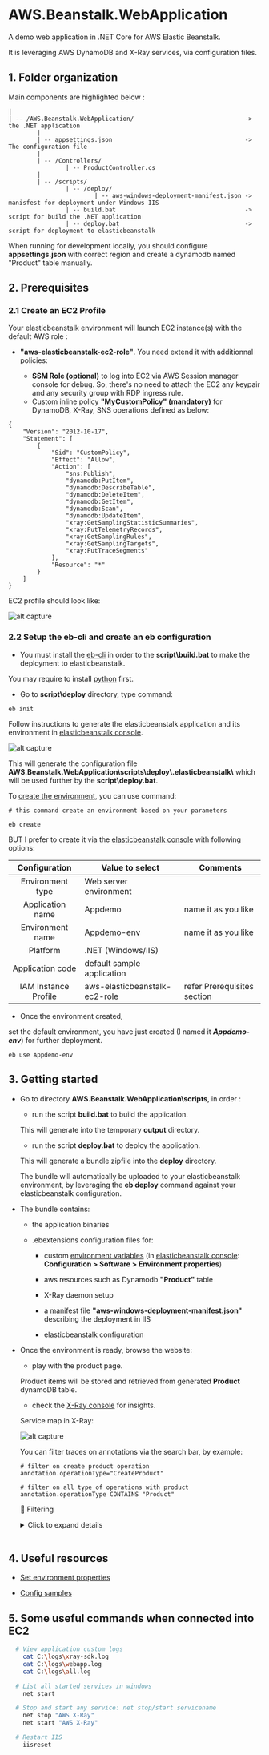 # AWS.Beanstalk.WebApplication
A demo web application in .NET Core for AWS Elastic Beanstalk.

It is leveraging AWS DynamoDB and X-Ray services, via configuration files.


## 1. Folder organization

Main components are highlighted below :

```
|
| -- /AWS.Beanstalk.WebApplication/                               -> the .NET application
        |
        | -- appsettings.json                                     -> The configuration file
        |
        | -- /Controllers/
                | -- ProductController.cs
        |
        | -- /scripts/
                | -- /deploy/
                        | -- aws-windows-deployment-manifest.json -> manisfest for deployment under Windows IIS
                | -- build.bat                                    -> script for build the .NET application
                | -- deploy.bat                                   -> script for deployment to elasticbeanstalk

```

When running for development locally, you should configure **appsettings.json** with correct region and create a dynamodb named "Product" table manually.

## 2. Prerequisites

### 2.1 Create an EC2 Profile

Your elasticbeanstalk environment will launch EC2 instance(s) with the default AWS role :

- **"aws-elasticbeanstalk-ec2-role"**. You need extend it with additionnal policies:

    * **SSM Role (optional)** to log into EC2 via AWS Session manager console for debug. So, there's no need to attach the EC2 any keypair and any security group with RDP ingress rule.
    * Custom inline policy **"MyCustomPolicy" (mandatory)** for DynamoDB, X-Ray, SNS operations defined as below:

```
{
    "Version": "2012-10-17",
    "Statement": [
        {
            "Sid": "CustomPolicy",
            "Effect": "Allow",
            "Action": [
                "sns:Publish",
                "dynamodb:PutItem",
                "dynamodb:DescribeTable",
                "dynamodb:DeleteItem",
                "dynamodb:GetItem",
                "dynamodb:Scan",
                "dynamodb:UpdateItem",
                "xray:GetSamplingStatisticSummaries",
                "xray:PutTelemetryRecords",
                "xray:GetSamplingRules",
                "xray:GetSamplingTargets",
                "xray:PutTraceSegments"
            ],
            "Resource": "*"
        }
    ]
}
```
EC2 profile should look like:

![alt capture](https://github.com/danmgs/AWS.Beanstalk.WebApplication/blob/master/img/configure_ec2_profile.PNG)


### 2.2 Setup the eb-cli and create an eb configuration

- You must install the [eb-cli](https://docs.aws.amazon.com/fr_fr/elasticbeanstalk/latest/dg/eb-cli3-install-windows.html) in order to the **script\build.bat** to make the deployment to elasticbeanstalk.

You may require to install [python](https://www.anaconda.com) first.

- Go to **script\deploy** directory, type command:

```
eb init
```

Follow instructions to generate the elasticbeanstalk application and its environment in [elasticbeanstalk console](https://console.aws.amazon.com/elasticbeanstalk).

![alt capture](https://github.com/danmgs/AWS.Beanstalk.WebApplication/blob/master/img/configure_eb_app_env.PNG)

This will generate the configuration file **AWS.Beanstalk.WebApplication\scripts\deploy\\.elasticbeanstalk\\** which will be used further by the **script\deploy.bat**.

To [create the environment](https://docs.aws.amazon.com/fr_fr/elasticbeanstalk/latest/dg/eb3-create.html), you can use command:

```
# this command create an environment based on your parameters

eb create
```

BUT I prefer to create it via the [elasticbeanstalk console](https://console.aws.amazon.com/elasticbeanstalk) with following options:


| Configuration         | Value to select               | Comments                                                         |
| :-------------------: | ----------------------------- | ---------------------------------------------------------------- |
| Environment type      | Web server environment        |                                                                  |
| Application name      | Appdemo                       | name it as you like                                              |
| Environment name      | Appdemo-env                   | name it as you like                                              |
| Platform              | .NET (Windows/IIS)            |                                                                  |
| Application code      | default sample application    |                                                                  |
| IAM Instance Profile  | aws-elasticbeanstalk-ec2-role | refer Prerequisites section                                      |

- Once the environment created,

set the default environment, you have just created (I named it ***Appdemo-env***) for further deployment.

```
eb use Appdemo-env
```


## 3. Getting started

- Go to directory **AWS.Beanstalk.WebApplication\scripts**, in order :

    * run the script **build.bat** to build the application.

    This will generate into the temporary **output** directory.

    * run the script **deploy.bat** to deploy the application.

    This will generate a bundle zipfile into the **deploy** directory.

    The bundle will automatically be uploaded to your elasticbeanstalk environment, by leveraging the **eb deploy** command against your elasticbeanstalk configuration.

- The bundle contains:

    * the application binaries

    * .ebextensions configuration files for:
        * custom [environment variables](https://docs.aws.amazon.com/elasticbeanstalk/latest/dg/environments-cfg-softwaresettings.html) (in [elasticbeanstalk console](https://console.aws.amazon.com/elasticbeanstalk): **Configuration > Software > Environment properties**)

        * aws resources such as Dynamodb **"Product"** table

        * X-Ray daemon setup

        * a [manifest](https://docs.aws.amazon.com/elasticbeanstalk/latest/dg/dotnet-manifest.html) file **"aws-windows-deployment-manifest.json"** describing the deployment in IIS

        * elasticbeanstalk configuration

- Once the environment is ready, browse the website:

    * play with the product page.

    Product items will be stored and retrieved from generated **Product** dynamoDB table.

    * check the [X-Ray console](https://aws.amazon.com/xray) for insights.

    Service map in X-Ray:

    ![alt capture](https://github.com/danmgs/AWS.Beanstalk.WebApplication/blob/master/img/xray_service_map.PNG)

    You can filter traces on annotations via the search bar, by example:

    ```
    # filter on create product operation
    annotation.operationType="CreateProduct"

    # filter on all type of operations with product
    annotation.operationType CONTAINS "Product"
    ```

    :mag_right: Filtering

    <details>
      <summary>Click to expand details</summary>

        ![alt capture](https://github.com/danmgs/AWS.Beanstalk.WebApplication/blob/master/img/xray_filter.PNG)

        ![alt capture](https://github.com/danmgs/AWS.Beanstalk.WebApplication/blob/master/img/xray_segment_details.PNG)

        ![alt capture](https://github.com/danmgs/AWS.Beanstalk.WebApplication/blob/master/img/xray_segment_details_annotations.PNG)

    </details>
    <br/>

## 4. Useful resources

- [Set environment properties](https://docs.aws.amazon.com/elasticbeanstalk/latest/dg/environments-cfg-softwaresettings.html)

- [Config samples](https://github.com/awsdocs/elastic-beanstalk-samples/tree/master/configuration-files/aws-provided/instance-configuration)


## 5. Some useful commands when connected into EC2

```bash
  # View application custom logs
    cat C:\logs\xray-sdk.log
    cat C:\logs\webapp.log
    cat C:\logs\all.log
```

```bash
  # List all started services in windows
    net start
```

```bash
  # Stop and start any service: net stop/start servicename
    net stop "AWS X-Ray"
    net start "AWS X-Ray"
```

```bash
  # Restart IIS
    iisreset
```
